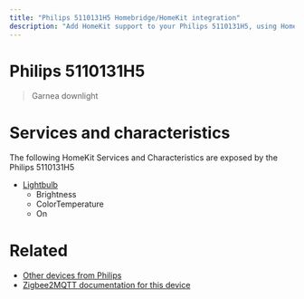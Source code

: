 ```yaml
---
title: "Philips 5110131H5 Homebridge/HomeKit integration"
description: "Add HomeKit support to your Philips 5110131H5, using Homebridge, Zigbee2MQTT and homebridge-z2m."
---
```

<!---
This file has been GENERATED using src/docgen/docgen.ts
DO NOT EDIT THIS FILE MANUALLY!
-->
# Philips 5110131H5
> Garnea downlight


# Services and characteristics
The following HomeKit Services and Characteristics are exposed by
the Philips 5110131H5

* [Lightbulb](../../light.md)
  * Brightness
  * ColorTemperature
  * On


# Related
* [Other devices from Philips](../index.md#philips)
* [Zigbee2MQTT documentation for this device](https://www.zigbee2mqtt.io/devices/5110131H5.html)